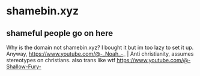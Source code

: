 # shamebin.xyz
shameful people go on here
--------------------------
Why is the domain not shamebin.xyz? I bought it but im too lazy to set it up.
Anyway,
https://www.youtube.com/@-_Noah_-_ | Anti christianity, assumes stereotypes on christians. also trans like wtf
https://www.youtube.com/@-Shallow-Fury-
